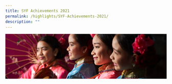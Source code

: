```yaml
---
title: SYF Achievements 2021
permalink: /highlights/SYF-Achievements-2021/
description: ""
---
```

![](/images/Highlights.jpg)
